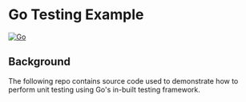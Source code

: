 # Go Testing Example

[![Go](https://github.com/cloudacademy/go-testing/actions/workflows/go.yml/badge.svg)](https://github.com/cloudacademy/go-testing/actions/workflows/go.yml)

## Background
The following repo contains source code used to demonstrate how to perform unit testing using Go's in-built testing framework.

